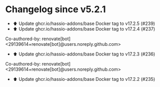 # Changelog since v5.2.1
- ⬆️ Update ghcr.io/hassio-addons/base Docker tag to v17.2.5 (#239) 
- ⬆️ Update ghcr.io/hassio-addons/base Docker tag to v17.2.4 (#237)

Co-authored-by: renovate[bot] <29139614+renovate[bot]@users.noreply.github.com> 
- ⬆️ Update ghcr.io/hassio-addons/base Docker tag to v17.2.3 (#236)

Co-authored-by: renovate[bot] <29139614+renovate[bot]@users.noreply.github.com> 
- ⬆️ Update ghcr.io/hassio-addons/base Docker tag to v17.2.2 (#235) 
